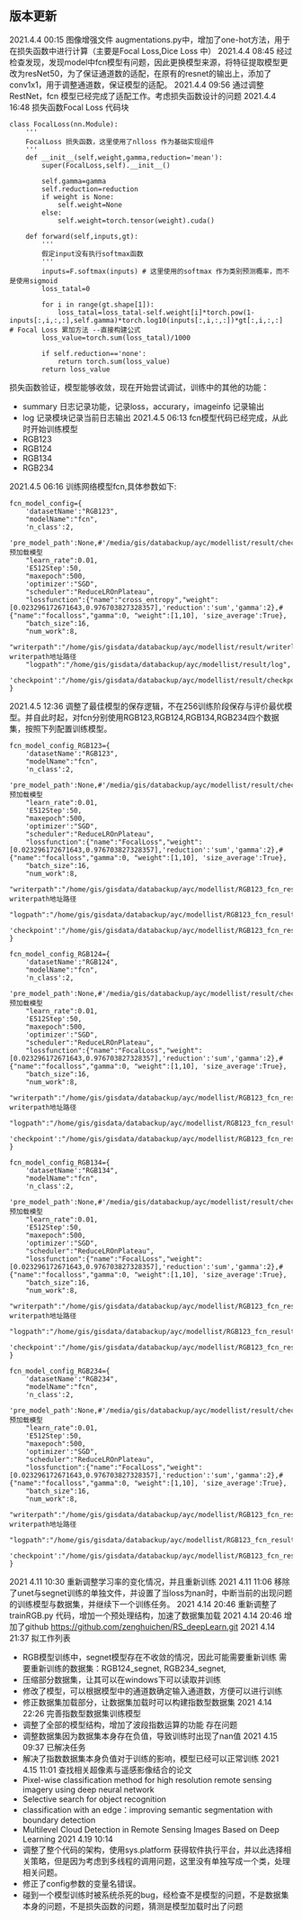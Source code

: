## 版本更新
2021.4.4 00:15
图像增强文件 augmentations.py中，增加了one-hot方法，用于在损失函数中进行计算（主要是Focal Loss,Dice Loss 中）
2021.4.4 08:45
经过检查发现，发现model中fcn模型有问题，因此更换模型来源，将特征提取模型更改为resNet50，为了保证通道数的适配，在原有的resnet的输出上，添加了conv1x1，用于调整通道数，保证模型的适配。
2021.4.4 09:56
通过调整RestNet，fcn 模型已经完成了适配工作。考虑损失函数设计的问题
2021.4.4 16:48
损失函数Focal Loss 代码块
```
class FocalLoss(nn.Module):
    '''
    FocalLoss 损失函数，这里使用了nlloss 作为基础实现组件
    '''
    def __init__(self,weight,gamma,reduction='mean'):
        super(FocalLoss,self).__init__()
        
        self.gamma=gamma
        self.reduction=reduction
        if weight is None:
            self.weight=None
        else:
            self.weight=torch.tensor(weight).cuda()
        
    def forward(self,inputs,gt):
        '''
        假定input没有执行softmax函数
        '''
        inputs=F.softmax(inputs) # 这里使用的softmax 作为类别预测概率，而不是使用sigmoid
        loss_tatal=0
      
        for i in range(gt.shape[1]):
            loss_tatal=loss_tatal-self.weight[i]*torch.pow(1-inputs[:,i,:,:],self.gamma)*torch.log10(inputs[:,i,:,:])*gt[:,i,:,:]    # Focal Loss 累加方法 --直接构建公式
        loss_value=torch.sum(loss_tatal)/1000
        
        if self.reduction=='none':
            return torch.sum(loss_value)
        return loss_value 
```

损失函数验证，模型能够收敛，现在开始尝试调试，训练中的其他的功能：
+ summary 日志记录功能，记录loss，accurary，imageinfo 记录输出
+ log 记录模块记录当前日志输出 
2021.4.5 06:13
fcn模型代码已经完成，从此时开始训练模型
+ RGB123
+ RGB124
+ RGB134
+ RGB234 

2021.4.5 06:16
训练网络模型fcn,具体参数如下:

```
fcn_model_config={
    'datasetName':"RGB123",
    "modelName":"fcn",
    'n_class':2,
    'pre_model_path':None,#'/media/gis/databackup/ayc/modellist/result/checkpoint/ckpt_fcn_epoch_860.pth',# 预加载模型
    "learn_rate":0.01,
    'E512Step':50,
    "maxepoch":500,
    'optimizer':"SGD",
    "scheduler":"ReduceLROnPlateau",
    "lossfunction":{"name":"cross_entropy","weight":[0.023296172671643,0.976703827328357],'reduction':'sum','gamma':2},#{"name":"focalloss","gamma":0, "weight":[1,10], 'size_average':True},
    "batch_size":16,
    "num_work":8,
    "writerpath":"/home/gis/gisdata/databackup/ayc/modellist/result/writerlog",# writerpath地址路径
    "logpath":"/home/gis/gisdata/databackup/ayc/modellist/result/log",
    'checkpoint':"/home/gis/gisdata/databackup/ayc/modellist/result/checkpoint"
}
```
2021.4.5 12:36
调整了最佳模型的保存逻辑，不在256训练阶段保存与评价最优模型。并自此时起，对fcn分别使用RGB123,RGB124,RGB134,RGB234四个数据集，按照下列配置训练模型。
```
fcn_model_config_RGB123={
    'datasetName':"RGB123",
    "modelName":"fcn",
    'n_class':2,
    'pre_model_path':None,#'/media/gis/databackup/ayc/modellist/result/checkpoint/ckpt_fcn_epoch_860.pth',# 预加载模型
    "learn_rate":0.01,
    'E512Step':50,
    "maxepoch":500,
    'optimizer':"SGD",
    "scheduler":"ReduceLROnPlateau",
    "lossfunction":{"name":"FocalLoss","weight":[0.023296172671643,0.976703827328357],'reduction':'sum','gamma':2},#{"name":"focalloss","gamma":0, "weight":[1,10], 'size_average':True},
    "batch_size":16,
    "num_work":8,
    "writerpath":"/home/gis/gisdata/databackup/ayc/modellist/RGB123_fcn_result/writerlog",# writerpath地址路径
    "logpath":"/home/gis/gisdata/databackup/ayc/modellist/RGB123_fcn_result/log",
    'checkpoint':"/home/gis/gisdata/databackup/ayc/modellist/RGB123_fcn_result/checkpoint"
}

fcn_model_config_RGB124={
    'datasetName':"RGB124",
    "modelName":"fcn",
    'n_class':2,
    'pre_model_path':None,#'/media/gis/databackup/ayc/modellist/result/checkpoint/ckpt_fcn_epoch_860.pth',# 预加载模型
    "learn_rate":0.01,
    'E512Step':50,
    "maxepoch":500,
    'optimizer':"SGD",
    "scheduler":"ReduceLROnPlateau",
    "lossfunction":{"name":"FocalLoss","weight":[0.023296172671643,0.976703827328357],'reduction':'sum','gamma':2},#{"name":"focalloss","gamma":0, "weight":[1,10], 'size_average':True},
    "batch_size":16,
    "num_work":8,
    "writerpath":"/home/gis/gisdata/databackup/ayc/modellist/RGB123_fcn_result/writerlog",# writerpath地址路径
    "logpath":"/home/gis/gisdata/databackup/ayc/modellist/RGB123_fcn_result/log",
    'checkpoint':"/home/gis/gisdata/databackup/ayc/modellist/RGB123_fcn_result/checkpoint"
}

fcn_model_config_RGB134={
    'datasetName':"RGB134",
    "modelName":"fcn",
    'n_class':2,
    'pre_model_path':None,#'/media/gis/databackup/ayc/modellist/result/checkpoint/ckpt_fcn_epoch_860.pth',# 预加载模型
    "learn_rate":0.01,
    'E512Step':50,
    "maxepoch":500,
    'optimizer':"SGD",
    "scheduler":"ReduceLROnPlateau",
    "lossfunction":{"name":"FocalLoss","weight":[0.023296172671643,0.976703827328357],'reduction':'sum','gamma':2},#{"name":"focalloss","gamma":0, "weight":[1,10], 'size_average':True},
    "batch_size":16,
    "num_work":8,
    "writerpath":"/home/gis/gisdata/databackup/ayc/modellist/RGB123_fcn_result/writerlog",# writerpath地址路径
    "logpath":"/home/gis/gisdata/databackup/ayc/modellist/RGB123_fcn_result/log",
    'checkpoint':"/home/gis/gisdata/databackup/ayc/modellist/RGB123_fcn_result/checkpoint"
}

fcn_model_config_RGB234={
    'datasetName':"RGB234",
    "modelName":"fcn",
    'n_class':2,
    'pre_model_path':None,#'/media/gis/databackup/ayc/modellist/result/checkpoint/ckpt_fcn_epoch_860.pth',# 预加载模型
    "learn_rate":0.01,
    'E512Step':50,
    "maxepoch":500,
    'optimizer':"SGD",
    "scheduler":"ReduceLROnPlateau",
    "lossfunction":{"name":"FocalLoss","weight":[0.023296172671643,0.976703827328357],'reduction':'sum','gamma':2},#{"name":"focalloss","gamma":0, "weight":[1,10], 'size_average':True},
    "batch_size":16,
    "num_work":8,
    "writerpath":"/home/gis/gisdata/databackup/ayc/modellist/RGB123_fcn_result/writerlog",# writerpath地址路径
    "logpath":"/home/gis/gisdata/databackup/ayc/modellist/RGB123_fcn_result/log",
    'checkpoint':"/home/gis/gisdata/databackup/ayc/modellist/RGB123_fcn_result/checkpoint"
}
```
2021 4.11 10:30 重新调整学习率的变化情况，并且重新训练
2021 4.11 11:06 移除了unet与segnet训练的单独文件，并设置了当loss为nan时，中断当前的出现问题的训练模型与数据集，并继续下一个训练任务。
2021 4.14 20:46 重新调整了trainRGB.py 代码，增加一个预处理结构，加速了数据集加载
2021 4.14 20:46 增加了github https://github.com/zenghuichen/RS_deepLearn.git
2021 4.14 21:37
拟工作列表
+ RGB模型训练中，segnet模型存在不收敛的情况，因此可能需要重新训练 需要重新训练的数据集：RGB124_segnet, RGB234_segnet,
+ 压缩部分数据集，让其可以在windows下可以读取并训练
+ 修改了模型，可以根据模型中的通道数确定输入通道数，方便可以进行训练
+ 修正数据集加载部分，让数据集加载时可以构建指数型数据集
2021 4.14 22:26 完善指数型数据集训练模型
+ 调整了全部的模型结构，增加了波段指数运算的功能
存在问题
+ 调整数据集因为数据集本身存在负值，导致训练时出现了nan值
2021 4.15 09:37 
已解决任务
+ 解决了指数数据集本身负值对于训练的影响，模型已经可以正常训练
2021 4.15 11:01
查找相关超像素与遥感影像结合的论文
+ Pixel-wise classification method for high resolution remote sensing imagery using deep neural network
+ Selective search for object recognition 
+ classification with an edge：improving semantic segmentation with boundary detection
+ Multilevel Cloud Detection in Remote Sensing Images Based on Deep Learning
2021 4.19 10:14 
+ 调整了整个代码的架构，使用sys.platform 获得软件执行平台，并以此选择相关策略，但是因为考虑到多线程的调用问题，这里没有单独写成一个类，处理相关问题。
+ 修正了config参数的变量名错误。
+ 碰到一个模型训练时被系统杀死的bug，经检查不是模型的问题，不是数据集本身的问题，不是损失函数的问题，猜测是模型加载时出了问题